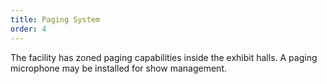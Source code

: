```yaml
---
title: Paging System
order: 4
---
```


The facility has zoned paging capabilities inside the exhibit halls. A paging microphone may be installed for show management.
